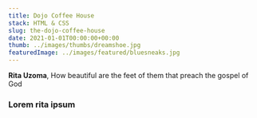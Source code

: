 ```yaml
---
title: Dojo Coffee House
stack: HTML & CSS
slug: the-dojo-coffee-house
date: 2021-01-01T00:00:00+00:00
thumb: ../images/thumbs/dreamshoe.jpg
featuredImage: ../images/featured/bluesneaks.jpg
---
```


**Rita Uzoma**, How beautiful are the feet of them that preach the gospel of God

### Lorem rita ipsum
